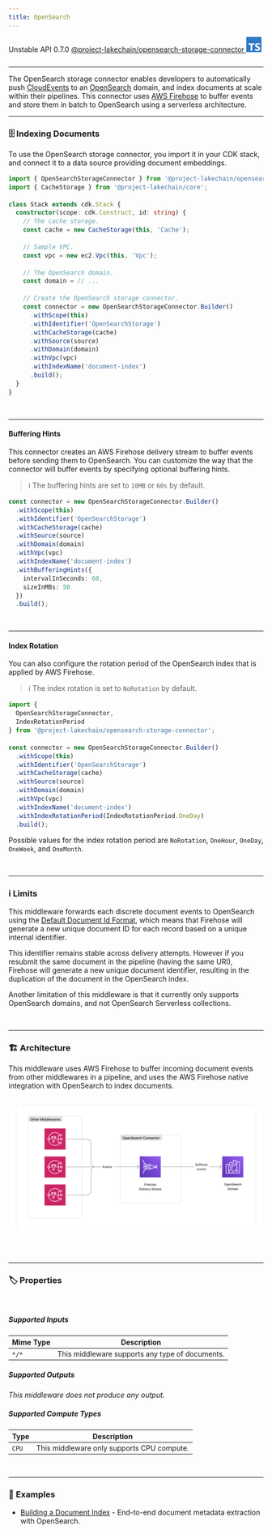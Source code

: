 ```yaml
---
title: OpenSearch
---
```


<span title="Label: Pro" data-view-component="true" class="Label Label--api text-uppercase">
  Unstable API
</span>
<span title="Label: Pro" data-view-component="true" class="Label Label--version text-uppercase">
  0.7.0
</span>
<span title="Label: Pro" data-view-component="true" class="Label Label--package">
  <a target="_blank" href="https://www.npmjs.com/package/@project-lakechain/opensearch-storage-connector">
    @project-lakechain/opensearch-storage-connector
  </a>
</span>
<span class="language-icon">
  <svg role="img" viewBox="0 0 24 24" width="30" xmlns="http://www.w3.org/2000/svg" style="fill: #3178C6;"><title>TypeScript</title><path d="M1.125 0C.502 0 0 .502 0 1.125v21.75C0 23.498.502 24 1.125 24h21.75c.623 0 1.125-.502 1.125-1.125V1.125C24 .502 23.498 0 22.875 0zm17.363 9.75c.612 0 1.154.037 1.627.111a6.38 6.38 0 0 1 1.306.34v2.458a3.95 3.95 0 0 0-.643-.361 5.093 5.093 0 0 0-.717-.26 5.453 5.453 0 0 0-1.426-.2c-.3 0-.573.028-.819.086a2.1 2.1 0 0 0-.623.242c-.17.104-.3.229-.393.374a.888.888 0 0 0-.14.49c0 .196.053.373.156.529.104.156.252.304.443.444s.423.276.696.41c.273.135.582.274.926.416.47.197.892.407 1.266.628.374.222.695.473.963.753.268.279.472.598.614.957.142.359.214.776.214 1.253 0 .657-.125 1.21-.373 1.656a3.033 3.033 0 0 1-1.012 1.085 4.38 4.38 0 0 1-1.487.596c-.566.12-1.163.18-1.79.18a9.916 9.916 0 0 1-1.84-.164 5.544 5.544 0 0 1-1.512-.493v-2.63a5.033 5.033 0 0 0 3.237 1.2c.333 0 .624-.03.872-.09.249-.06.456-.144.623-.25.166-.108.29-.234.373-.38a1.023 1.023 0 0 0-.074-1.089 2.12 2.12 0 0 0-.537-.5 5.597 5.597 0 0 0-.807-.444 27.72 27.72 0 0 0-1.007-.436c-.918-.383-1.602-.852-2.053-1.405-.45-.553-.676-1.222-.676-2.005 0-.614.123-1.141.369-1.582.246-.441.58-.804 1.004-1.089a4.494 4.494 0 0 1 1.47-.629 7.536 7.536 0 0 1 1.77-.201zm-15.113.188h9.563v2.166H9.506v9.646H6.789v-9.646H3.375z"/></svg>
</span>
<div style="margin-top: 26px"></div>

---

The OpenSearch storage connector enables developers to automatically push [CloudEvents](/project-lakechain/general/events) to an [OpenSearch](https://opensearch.org/) domain, and index documents at scale within their pipelines. This connector uses [AWS Firehose](https://aws.amazon.com/firehose/) to buffer events and store them in batch to OpenSearch using a serverless architecture.

---

### 🗄️ Indexing Documents

To use the OpenSearch storage connector, you import it in your CDK stack, and connect it to a data source providing document embeddings.

```typescript
import { OpenSearchStorageConnector } from '@project-lakechain/opensearch-storage-connector';
import { CacheStorage } from '@project-lakechain/core';

class Stack extends cdk.Stack {
  constructor(scope: cdk.Construct, id: string) {
    // The cache storage.
    const cache = new CacheStorage(this, 'Cache');

    // Sample VPC.
    const vpc = new ec2.Vpc(this, 'Vpc');

    // The OpenSearch domain.
    const domain = // ...

    // Create the OpenSearch storage connector.
    const connector = new OpenSearchStorageConnector.Builder()
      .withScope(this)
      .withIdentifier('OpenSearchStorage')
      .withCacheStorage(cache)
      .withSource(source)
      .withDomain(domain)
      .withVpc(vpc)
      .withIndexName('document-index')
      .build();
  }
}
```

<br>

---

#### Buffering Hints

This connector creates an AWS Firehose delivery stream to buffer events before sending them to OpenSearch. You can customize the way that the connector will buffer events by specifying optional buffering hints.

> ℹ️ The buffering hints are set to `10MB` or `60s` by default.

```typescript
const connector = new OpenSearchStorageConnector.Builder()
  .withScope(this)
  .withIdentifier('OpenSearchStorage')
  .withCacheStorage(cache)
  .withSource(source)
  .withDomain(domain)
  .withVpc(vpc)
  .withIndexName('document-index')
  .withBufferingHints({
    intervalInSeconds: 60,
    sizeInMBs: 50
  })
  .build();
```

<br>

---

#### Index Rotation

You can also configure the rotation period of the OpenSearch index that is applied by AWS Firehose.

> ℹ️ The index rotation is set to `NoRotation` by default.

```typescript
import {
  OpenSearchStorageConnector,
  IndexRotationPeriod
} from '@project-lakechain/opensearch-storage-connector';

const connector = new OpenSearchStorageConnector.Builder()
  .withScope(this)
  .withIdentifier('OpenSearchStorage')
  .withCacheStorage(cache)
  .withSource(source)
  .withDomain(domain)
  .withVpc(vpc)
  .withIndexName('document-index')
  .withIndexRotationPeriod(IndexRotationPeriod.OneDay)
  .build();
```

Possible values for the index rotation period are `NoRotation`, `OneHour`, `OneDay`, `OneWeek`, and `OneMonth`.

<br>

---

### ℹ️ Limits

This middleware forwards each discrete document events to OpenSearch using the [Default Document Id Format](https://docs.aws.amazon.com/cdk/api/v2/docs/aws-cdk-lib.aws_kinesisfirehose.CfnDeliveryStream.DocumentIdOptionsProperty.html#defaultdocumentidformat), which means that Firehose will generate a new unique document ID for each record based on a unique internal identifier.

This identifier remains stable across delivery attempts. However if you resubmit the same document in the pipeline (having the same URI), Firehose will generate a new unique document identifier, resulting in the duplication of the document in the OpenSearch index.

Another limitation of this middleware is that it currently only supports OpenSearch domains, and not OpenSearch Serverless collections.

<br>

---

### 🏗️ Architecture

This middleware uses AWS Firehose to buffer incoming document events from other middlewares in a pipeline, and uses the AWS Firehose native integration with OpenSearch to index documents.

![OpenSearch Storage Connector Architecture](../../../assets/opensearch-storage-connector-architecture.png)

<br>

---

### 🏷️ Properties

<br>

##### Supported Inputs

|  Mime Type  | Description |
| ----------- | ----------- |
| `*/*` | This middleware supports any type of documents. |

##### Supported Outputs

*This middleware does not produce any output.*

##### Supported Compute Types

| Type  | Description |
| ----- | ----------- |
| `CPU` | This middleware only supports CPU compute. |

<br>

---

### 📖 Examples

- [Building a Document Index](https://github.com/awslabs/project-lakechain/tree/main/examples/end-to-end-use-cases/building-a-document-index) - End-to-end document metadata extraction with OpenSearch.
